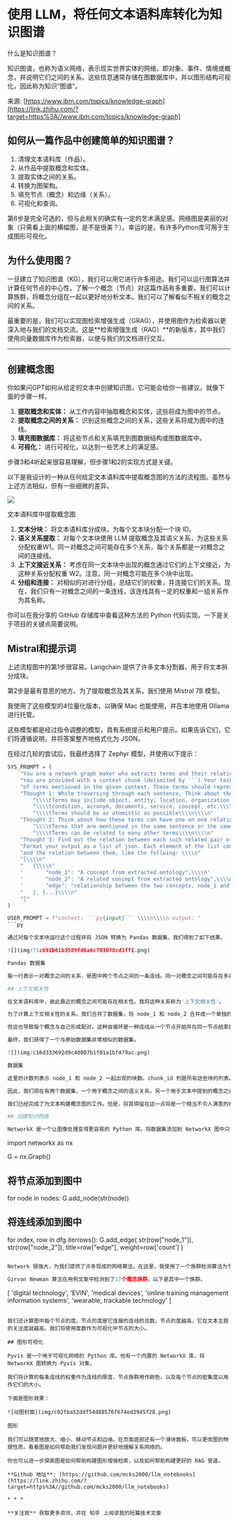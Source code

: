 <!--yml
category: 大模型
date: 2022-07-01 00:00:00
-->

# 使用 LLM，将任何文本语料库转化为知识图谱

什么是知识图谱？

知识图谱，也称为语义网络，表示现实世界实体的网络，即对象、事件、情境或概念，并说明它们之间的关系。这些信息通常存储在图数据库中，并以图形结构可视化，因此称为知识“图谱”。

来源:
[https://www.ibm.com/topics/knowledge-graph](https://link.zhihu.com/?target=https%3A//www.ibm.com/topics/knowledge-graph)

## 如何从一篇作品中创建简单的知识图谱？

1.  清理文本语料库（作品）。
2.  从作品中提取概念和实体。
3.  提取实体之间的关系。
4.  转换为图架构。
5.  填充节点（概念）和边缘（关系）。
6.  可视化和查询。

第6步是完全可选的，但与此相关的确实有一定的艺术满足感。网络图是美丽的对象（只需看上面的横幅图，是不是很美？）。幸运的是，有许多Python库可用于生成图形可视化。

## 为什么使用图？

一旦建立了知识图谱（KG），我们可以用它进行许多用途。我们可以运行图算法并计算任何节点的中心性，了解一个概念（节点）对这篇作品有多重要。我们可以计算族群，将概念分组在一起以更好地分析文本。我们可以了解看似不相关的概念之间的关系。

最重要的是，我们可以实现图检索增强生成（GRAG），并使用图作为检索器以更深入地与我们的文档交流。这是**检索增强生成（RAG）**的新版本，其中我们使用向量数据库作为检索器，以便与我们的文档进行交互。

* * *

## 创建概念图

你如果问GPT如何从给定的文本中创建知识图，它可能会给你一些建议，就像下面的步骤一样。

1.  **提取概念和实体：** 从工作内容中抽取概念和实体，这些将成为图中的节点。
2.  **提取概念之间的关系：** 识别这些概念之间的关系，这些关系将成为图中的连线。
3.  **填充图数据库：** 将这些节点和关系填充到图数据结构或图数据库中。
4.  **可视化：** 进行可视化，以达到一些艺术上的满足感。

步骤3和4听起来很容易理解，但步骤1和2的实现方式是关键。

以下是我设计的一种从任何给定文本语料库中提取概念图的方法的流程图。虽然与上述方法相似，但有一些细微的差异。

![](img/549b2fcf005f8b22533e40d8a4e69067.png)

文本语料库中提取概念图

1.  **文本分块：** 将文本语料库分成块，为每个文本块分配一个块 ID。
2.  **语义关系提取：** 对每个文本块使用 LLM 提取概念及其语义关系，为这些关系分配权重W1。同一对概念之间可能存在多个关系，每个关系都是一对概念之间的连接线。
3.  **上下文接近关系：** 考虑在同一文本块中出现的概念通过它们的上下文接近，为这种关系分配权重 W2。注意，同一对概念可能在多个块中出现。
4.  **分组和连接：** 对相似的对进行分组，总结它们的权重，并连接它们的关系。现在，我们只有一对概念之间的一条连线，该连线具有一定的权重和一组关系作为其名称。

你可以在我分享的 GitHub 存储库中查看这种方法的 Python 代码实现。一下是关于项目的关键点简要说明。

## Mistral和提示词

上述流程图中的第1步很容易。Langchain 提供了许多文本分割器，用于将文本拆分成块。

第2步是最有意思的地方。为了提取概念及其关系，我们使用 Mistral 7B 模型。

我使用了这些模型的4位量化版本，以确保 Mac 也能使用，并在本地使用 Ollama 进行托管。

这些模型都是经过指令调整的模型，具有系统提示和用户提示。如果告诉它们，它们将遵循说明，并将答案整齐地格式化为 JSON。

在经过几轮的尝试后，我最终选择了 Zephyr 模型，并使用以下提示：

```py
SYS_PROMPT = (
    "You are a network graph maker who extracts terms and their relations from a given context. "
    "You are provided with a context chunk (delimited by ```) Your task is to extract the ontology "
    "of terms mentioned in the given context. These terms should represent the key concepts as per the context. \\\\n"
    "Thought 1: While traversing through each sentence, Think about the key terms mentioned in it.\\\\n"
        "\\\\tTerms may include object, entity, location, organization, person, \\\\n"
        "\\\\tcondition, acronym, documents, service, concept, etc.\\\\n"
        "\\\\tTerms should be as atomistic as possible\\\\n\\\\n"
    "Thought 2: Think about how these terms can have one on one relation with other terms.\\\\n"
        "\\\\tTerms that are mentioned in the same sentence or the same paragraph are typically related to each other.\\\\n"
        "\\\\tTerms can be related to many other terms\\\\n\\\\n"
    "Thought 3: Find out the relation between each such related pair of terms. \\\\n\\\\n"
    "Format your output as a list of json. Each element of the list contains a pair of terms"
    "and the relation between them, like the follwing: \\\\n"
    "[\\\\n"
    "   {\\\\n"
    '       "node_1": "A concept from extracted ontology",\\\\n'
    '       "node_2": "A related concept from extracted ontology",\\\\n'
    '       "edge": "relationship between the two concepts, node_1 and node_2 in one or two sentences"\\\\n'
    "   }, {...}\\\\n"
    "]"
)

USER_PROMPT = f"context: ```py{input}``` \\\\n\\\\n output: "
```py

通过对每个文本块运行这个过程并将 JSON 转换为 Pandas 数据集，我们得到了如下结果。

![](img/71c691b61b3589fd6a6c703078cd3ff1.png)

Pandas 数据集

每一行表示一对概念之间的关系，是图中两个节点之间的一条连线。同一对概念之间可能存在多条连线或关系，而上述数据集中的计数是我随意设置的权重4。

## 上下文相关性

在文本语料库中，彼此靠近的概念之间可能存在相关性。我将这种关系称为'上下文相关性'。

为了计算上下文相关性的关系，我们合并了数据集，将 node_1 和 node_2 合并成一个单独的列。然后，我们使用 chunk_id 作为键对此数据集进行自连接。这样，具有相同 chunk_id 的节点将配对形成一行。

但这也导致每个概念与自己形成配对。这种自循环是一种连线从一个节点开始并在同一节点结束的情况。为了删除这些自循环，我们删除数据集中所有node_1和node_2相同的行。

最终，我们获得了一个与原始数据集非常相似的数据集。

![](img/c16d333692d9c40007b1f01a1bf479ac.png)

数据集

这里的计数列表示 node_1 和 node_2 一起出现的块数。chunk_id 列是所有这些块的列表。

因此，我们现在有两个数据集，一个用于概念之间的语义关系，另一个用于文本中提到的概念之间的上下文接近关系。我们可以将它们合并以形成我们的网络图数据集。

我们已经完成了为文本构建概念图的工作。但是，将其停留在这一点将是一个相当不令人满意的练习。我们的目标是像文章开头的特色图像一样可视化图表，而我们离目标并不远。

## 创建知识网络

NetworkX 是一个让图像处理变得更容易的 Python 库。将数据集添加到 NetworkX 图中只需要几行代码。

```
import networkx as nx

G = nx.Graph()

## 将节点添加到图中
for node in nodes:
    G.add_node(str(node))

## 将连线添加到图中
for index, row in dfg.iterrows():
    G.add_edge(
        str(row["node_1"]),
        str(row["node_2"]),
        title=row["edge"],
        weight=row['count']
    )
```py

Network 很强大，为我们提供了许多现成的网络算法。在这里，我使用了一个族群检测算法为节点添加颜色。族群可以理解为更紧密地相互连接的节点组。

Girvan Newman 算法在用例文章中检测到了17个概念族群。以下是其中一个族群。

```
[
  'digital technology',
  'EVIN',
  'medical devices',
  'online training management information systems',
  'wearable, trackable technology'
]
```

我们还计算图中每个节点的度。节点的度是它连接的连线的总数。节点的度越高，它在文本主题的关注度就越高。我们将使用度数作为可视化中节点的大小。

## 图形可视化

Pyvis 是一个用于可视化网络的 Python 库。他有一个内置的 NetworkX 库，将 NetworkX 图转换为 Pyvis 对象。

我们将计算的每条连线的权重作为连线的厚度，节点族群用作颜色，以及每个节点的密集度以用作它们的大小。

下面是图形效果：

![动图封面](img/c02fba52ddf54d88576f674ed3945f28.png)

图形

我们可以随意地放大、缩小、移动节点和边缘。在页面底部还有一个滑块面板，可以更改图的物理性质。看看图是如何帮助我们发现问题并更好地理解关系网络的。

你也可以进一步探索图是如何帮助构建图形增强检索，以及如何帮助构建更好的 RAG 管道。

**Github 地址**: [https://github.com/mcks2000/llm_notebooks](https://link.zhihu.com/?target=https%3A//github.com/mcks2000/llm_notebooks)

* * *

**关注我** 获取更多资讯，并在 知乎 上阅读我的短篇技术文章